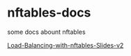 # nftables-docs
some docs abount nftables

[Load-Balancing-with-nftables-Slides-v2](https://github.com/rongfengliang/nftables-docs/raw/master/Load-Balancing-with-nftables-Slides-v2.pdf)
